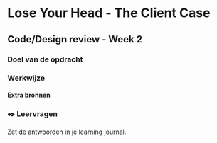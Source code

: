 # Lose Your Head - The Client Case

## Code/Design review - Week 2
<!-- Leuke intro -->

### Doel van de opdracht
<!-- Wat hebben ze geleerd op het einde van deze workshop. -->

### Werkwijze
<!-- We schrijven in principe geen tutorials maar helpen ze op weg. -->

#### Extra bronnen
<!-- Extra links voor documentatie en tutorials -->

<!--
### 💪 Extra uitdagingen
 Dit is optioneel voor de hardlopers die iets extra's willen. 
-->

### ✒️ Leervragen

Zet de antwoorden in je learning journal.

<!-- Een drietal vragen die ze kunnen opnemen in hun learning journal, waar de squadleaders dan weer op terug komen op vrijdag. -->